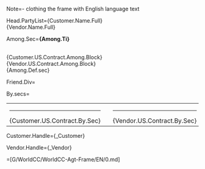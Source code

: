 Note=- clothing the frame with English language text

Head.PartyList={Customer.Name.Full}<br>{Vendor.Name.Full}

Among.Sec=<b>{Among.Ti}</b><br><br><ul type="none" style="padding-left: 0"><li>{Customer.US.Contract.Among.Block}<br></li><li>{Vendor.US.Contract.Among.Block}<br></li><li>{Among.Def.sec}</li></ul>

Friend.Div=</i>

By.secs=<table><tr><td valign="top" width="300px"><hr>{Customer.US.Contract.By.Sec}</td><td width="100px"></td><td valign="top" width="300px"><hr>{Vendor.US.Contract.By.Sec}</td></tr></table>

Customer.Handle={_Customer}

Vendor.Handle={_Vendor}

=[G/WorldCC/WorldCC-Agt-Frame/EN/0.md]
